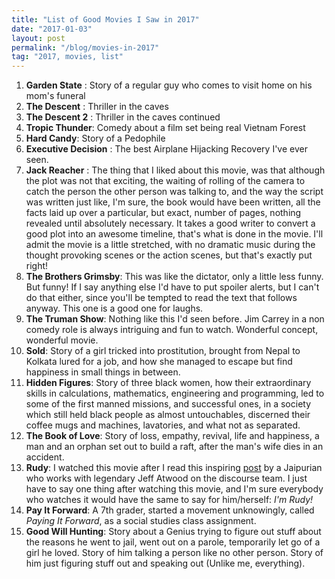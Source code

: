 ```yaml
---
title: "List of Good Movies I Saw in 2017"
date: "2017-01-03"
layout: post
permalink: "/blog/movies-in-2017"
tag: "2017, movies, list"
---
```


1. **Garden State** : Story of a regular guy who comes to visit home on his mom's funeral
2. **The Descent** : Thriller in the caves
3. **The Descent 2** : Thriller in the caves continued
4. **Tropic Thunder**: Comedy about a film set being real Vietnam Forest
5. **Hard Candy**: Story of a Pedophile
6. **Executive Decision** : The best Airplane Hijacking Recovery I've ever seen.
7. **Jack Reacher** : The thing that I liked about this movie, was that although the plot was not that exciting, the waiting of rolling of the camera to catch the person the other person was talking to, and the way the script was written just like, I'm sure, the book would have been written, all the facts laid up over a particular, but exact, number of pages, nothing revealed until absolutely necessary. It takes a good writer to convert a good plot into an awesome timeline, that's what is done in the movie. I'll admit the movie is a little stretched, with no dramatic music during the thought provoking scenes or the action scenes, but that's exactly put right!
8. **The Brothers Grimsby**: This was like the dictator, only a little less funny. But funny! If I say anything else I'd have to put spoiler alerts, but I can't do that either, since you'll be tempted to read the text that follows anyway. This one is a good one for laughs.
9. **The Truman Show**: Nothing like this I'd seen before. Jim Carrey in a non comedy role is always intriguing and fun to watch. Wonderful concept, wonderful movie.
10. **Sold**: Story of a girl tricked into prostitution, brought from Nepal to Kolkata lured for a job, and how she managed to escape but find happiness in small things in between.
11. **Hidden Figures**: Story of three black women, how their extraordinary skills in calculations, mathematics, engineering and programming, led to some of the first manned missions, and successful ones, in a society which still held black people as almost untouchables, discerned their coffee mugs and machines, lavatories, and what not as separated.
12. **The Book of Love**: Story of loss, empathy, revival, life and happiness, a man and an orphan set out to build a raft, after the man's wife dies in an accident.
13. **Rudy**: I watched this movie after I read this inspiring [post](https://blog.techapj.com/thank-you-coach-c345f863fb2c#.om40unthv) by a Jaipurian who works with legendary Jeff Atwood on the discourse team. I just have to say one thing after watching this movie, and I'm sure everybody who watches it would have the same to say for him/herself: _I'm Rudy!_
14. **Pay It Forward**: A 7th grader, started a movement unknowingly, called _Paying It Forward_, as a social studies class assignment.
15. **Good Will Hunting**: Story about a Genius trying to figure out stuff about the reasons he went to jail, went out on a parole, temporarily let go of a girl he loved. Story of him talking a person like no other person. Story of him just figuring stuff out and speaking out (Unlike me, everything).

